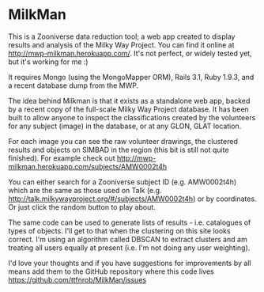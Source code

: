 MilkMan
=======

This is a Zooniverse data reduction tool; a web app created to display results and analysis of the Milky Way Project. You can find it online at http://mwp-milkman.herokuapp.com/. It's not perfect, or widely tested yet, but it's working for me :)

It requires Mongo (using the MongoMapper ORM), Rails 3.1, Ruby 1.9.3, and a recent database dump from the MWP.

The idea behind Milkman is that it exists as a standalone web app, backed by a recent copy of the full-scale Milky Way Project database. It has been built to allow anyone to inspect the classifications created by the volunteers for any subject (image) in the database, or at any GLON, GLAT location.

For each image you can see the raw volunteer drawings, the clustered results and objects on SIMBAD in the region (this bit is still not quite finished). For example check out http://mwp-milkman.herokuapp.com/subjects/AMW0002t4h

You can either search for a Zooniverse subject ID (e.g. AMW0002t4h) which are the same as those used on Talk (e.g. http://talk.milkywayproject.org/#/subjects/AMW0002t4h) or by coordinates. Or just click the random button to play about.

The same code can be used to generate lists of results - i.e. catalogues of types of objects. I'll get to that when the clustering on this site looks correct. I'm using an algorithm called DBSCAN to extract clusters and am treating all users equally at present (i.e. I'm not doing any user weighting).

I'd love your thoughts and if you have suggestions for improvements by all means add them to the GitHub repository where this code lives https://github.com/ttfnrob/MilkMan/issues

